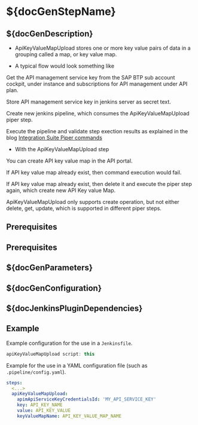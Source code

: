 # ${docGenStepName}

## ${docGenDescription}

* ApiKeyValueMapUpload stores one or more key value pairs of data in a grouping called a map, or key value map.

* A typical flow would look something like

Get the API management service key from the SAP BTP sub account cockpit, under instance and subscriptions for API management under API plan.

Store API management service key in jenkins server as secret text.

Create new jenkins pipeline, which consumes the ApiKeyValueMapUpload piper step.

Execute the pipeline and validate step exection results as explained in the blog [Integration Suite Piper commands](https://blogs.sap.com/2022/01/05/working-with-integration-suite-piper-commands/)

* With the ApiKeyValueMapUpload step

You can create API key value map in the API portal.

If API key value map already exist, then command execution would fail.

If API key value map already exist, then delete it and execute the piper step again,
which create new API Key value Map.

ApiKeyValueMapUpload only supports create operation, but not either delete, get, update, which is supported in different piper steps.

## Prerequisites

## Prerequisites

## ${docGenParameters}

## ${docGenConfiguration}

## ${docJenkinsPluginDependencies}

## Example

Example configuration for the use in a `Jenkinsfile`.

```groovy
apiKeyValueMapUpload script: this
```

Example for the use in a YAML configuration file (such as `.pipeline/config.yaml`).

```yaml
steps:
  <...>
  apiKeyValueMapUpload:
    apimApiServiceKeyCredentialsId: 'MY_API_SERVICE_KEY'
    key: API_KEY_NAME
    value: API_KEY_VALUE
    keyValueMapName: API_KEY_VALUE_MAP_NAME
```
